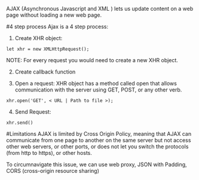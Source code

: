 AJAX (Asynchronous Javascript and XML ) lets us update content on a web page without loading a new web page.

#4 step process
Ajax is a 4 step process:

1. Create XHR object:
```
let xhr = new XMLHttpRequest();
```
NOTE: For every request you would need to create a new XHR object.

2. Create callback function

3. Open a request:
XHR object has a method called open that allows communication with the server using GET, POST, or any other verb.
```
xhr.open('GET', < URL | Path to file >);
```

4. Send Request:
```
xhr.send()
```

#Limitations
AJAX is limited by Cross Origin Policy, meaning that AJAX can communicate from one page to another on the same server but not access other web servers, or other ports, or does not let you switch the protocols (from http to https), or other hosts.

To circumnavigate this issue, we can use web proxy, JSON with Padding, CORS (cross-origin resource sharing)
